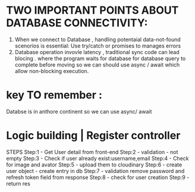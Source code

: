 # TWO IMPORTANT POINTS ABOUT DATABASE CONNECTIVITY:
 1. When we connect to Database , handling potentaial data-not-found scenorios is essential: Use try/catch or promises to manages errors
 2. Database operation invovle latency , traditional sync code can lead blocing . where the program waits for database for database query to complete before moving  so we can should use async / await which allow non-blocking execution.


# key TO remember :
Databse is in anthore continent so we can use async/ await 

# Logic building | Register controller
 STEPS
    Step:1 - Get User detail from front-end 
    Step:2 - validation - not empty
    Step:3 - Check if user already exist:username,email
    Step:4 - Check for image and avator
    Step:5 - upload them to cloudinary
    Step:6 - create user object - create entry in db
    Step:7 - validation remove password and refresh token field from response
    Step:8 - check for user creation
    Step:9 - return res

